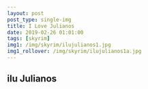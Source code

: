 ```yaml
---
layout: post
post_type: single-img
title: I Love Julianos
date: 2019-02-26 01:01:00
tags: [skyrim]
img1: /img/skyrim/ilujulianos1.jpg
img1_rollover: /img/skyrim/ilujulianos1a.jpg
---
```

## ilu Julianos
